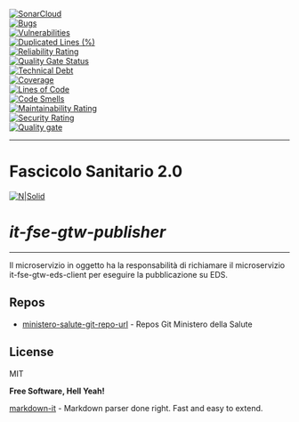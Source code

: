 [![SonarCloud](https://sonarcloud.io/images/project_badges/sonarcloud-black.svg)](https://sonarcloud.io/summary/new_code?id=it.finanze.sanita.fse2%3Agtw-publisher)
<br/>
[![Bugs](https://sonarcloud.io/api/project_badges/measure?project=it.finanze.sanita.fse2%3Agtw-publisher&metric=bugs)](https://sonarcloud.io/summary/new_code?id=it.finanze.sanita.fse2%3Agtw-publisher)
<br/>
[![Vulnerabilities](https://sonarcloud.io/api/project_badges/measure?project=it.finanze.sanita.fse2%3Agtw-publisher&metric=vulnerabilities)](https://sonarcloud.io/summary/new_code?id=it.finanze.sanita.fse2%3Agtw-publisher)
<br/>
[![Duplicated Lines (%)](https://sonarcloud.io/api/project_badges/measure?project=it.finanze.sanita.fse2%3Agtw-publisher&metric=duplicated_lines_density)](https://sonarcloud.io/summary/new_code?id=it.finanze.sanita.fse2%3Agtw-publisher)
<br/>
[![Reliability Rating](https://sonarcloud.io/api/project_badges/measure?project=it.finanze.sanita.fse2%3Agtw-publisher&metric=reliability_rating)](https://sonarcloud.io/summary/new_code?id=it.finanze.sanita.fse2%3Agtw-publisher)
<br/>
[![Quality Gate Status](https://sonarcloud.io/api/project_badges/measure?project=it.finanze.sanita.fse2%3Agtw-publisher&metric=alert_status)](https://sonarcloud.io/summary/new_code?id=it.finanze.sanita.fse2%3Agtw-publisher)
<br/>
[![Technical Debt](https://sonarcloud.io/api/project_badges/measure?project=it.finanze.sanita.fse2%3Agtw-publisher&metric=sqale_index)](https://sonarcloud.io/summary/new_code?id=it.finanze.sanita.fse2%3Agtw-publisher)
<br/>
[![Coverage](https://sonarcloud.io/api/project_badges/measure?project=it.finanze.sanita.fse2%3Agtw-publisher&metric=coverage)](https://sonarcloud.io/summary/new_code?id=it.finanze.sanita.fse2%3Agtw-publisher)
<br/>
[![Lines of Code](https://sonarcloud.io/api/project_badges/measure?project=it.finanze.sanita.fse2%3Agtw-publisher&metric=ncloc)](https://sonarcloud.io/summary/new_code?id=it.finanze.sanita.fse2%3Agtw-publisher)
<br/>
[![Code Smells](https://sonarcloud.io/api/project_badges/measure?project=it.finanze.sanita.fse2%3Agtw-publisher&metric=code_smells)](https://sonarcloud.io/summary/new_code?id=it.finanze.sanita.fse2%3Agtw-publisher)
<br/>
[![Maintainability Rating](https://sonarcloud.io/api/project_badges/measure?project=it.finanze.sanita.fse2%3Agtw-publisher&metric=sqale_rating)](https://sonarcloud.io/summary/new_code?id=it.finanze.sanita.fse2%3Agtw-publisher)
<br/>
[![Security Rating](https://sonarcloud.io/api/project_badges/measure?project=it.finanze.sanita.fse2%3Agtw-publisher&metric=security_rating)](https://sonarcloud.io/summary/new_code?id=it.finanze.sanita.fse2%3Agtw-publisher)
<br/>
[![Quality gate](https://sonarcloud.io/api/project_badges/quality_gate?project=it.finanze.sanita.fse2%3Agtw-publisher)](https://sonarcloud.io/summary/new_code?id=it.finanze.sanita.fse2%3Agtw-publisher)
<br/>

---

# Fascicolo Sanitario 2.0
[![N|Solid](https://www.sogei.it/content/dam/sogei/loghi/Sogei_logo_304.svg)](https://www.sogei.it/it/sogei-homepage.html)

# _it-fse-gtw-publisher_


---

Il microservizio in oggetto ha la responsabilità di richiamare il microservizio it-fse-gtw-eds-client per eseguire la pubblicazione su EDS.

## Repos
- [ministero-salute-git-repo-url] - Repos Git Ministero della Salute

## License

MIT

**Free Software, Hell Yeah!**

[markdown-it] - Markdown parser done right. Fast and easy to extend.

[//]: # (These are reference links used in the body of this note and get stripped out when the markdown processor does its job. There is no need to format nicely because it shouldn't be seen. Thanks SO - http://stackoverflow.com/questions/4823468/store-comments-in-markdown-syntax)
[markdown-it]: <https://github.com/markdown-it/markdown-it>
[ministero-salute-git-repo-url]: <https://github.com/ministero-salute/it-fse-gtw-publisher.git>
[Spring Boot]: <https://spring.io/projects/spring-boot>
[Maven]: <https://maven.apache.org/>